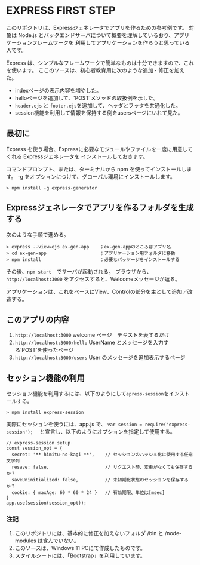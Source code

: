 # EXPRESS FIRST STEP

このリポジトリは、Expressジェネレータでアプリを作るための参考例です。
対象は Node.js とバックエンドサーバについて概要を理解しているおり、アプリケーションフレームワークを
利用してアプリケーションを作ろうと思っている人です。

Express は、シンプルなフレームワークで簡単なものは十分できますので、これを使います。
ここのソースは、初心者教育用に次のような追加・修正を加えた。
* indexページの表示内容を増やした。
* helloページを追加して、'POST'メソッドの取扱例を示した。
* `header.ejs` と `footer.ejs`を追加して、ヘッダとフッタを共通化した。
* session機能を利用して情報を保持する例をusersページにいれて見た。

## 最初に
Express を使う場合、Expressに必要なモジュールやファイルを一度に用意してくれる Expressジェネレータを
インストールしておきます。

コマンドプロンプト、または、ターミナルから npm を使ってインストールします。
-g をオプションにつけて、グローバル環境にインストールします。

`> npm install -g express-generator`

## Expressジェネレータでアプリを作るフォルダを生成する

次のような手順で進める。
```
> express --view=ejs ex-gen-app    ；ex-gen-appのところはアプリ名
> cd ex-gen-app                    ；アプリケーション用フォルダに移動
> npm install                      ；必要なパッケージをインストールする
```
その後、`npm start`　でサーバが起動される。
ブラウザから、`http://localhost:3000` をアクセスすると、Welcomeメッセージが返る。

アプリケーションは、これをベースにView、Controlの部分を主として追加／改造する。

## このアプリの内容

1. `http://localhost:3000`  welcome ページ　テキストを表するだけ
2. `http://localhost:3000/hello`  UserName とメッセージを入力する’POST’を使ったページ
3. `http://localhost:3000/users`  User のメッセージを追加表示するページ


## セッション機能の利用

セッション機能を利用するには、以下のようにして`epress-session`をインストールする。
```
> npm install express-session
```
実際にセッションを使うには、app.js で、 `var session = require('express-session');`　
と宣言し、以下のようにオプションを指定して使用する。
```
// express-session setup
const session_opt = {
  secret: '** himitu-no-kagi **',    // セッションのハッシュ化に使用する任意文字列
  resave: false,                     // リクエスト時、変更がなくても保存するか？
  saveUninitialized: false,          // 未初期化状態のセッションを保存するか？
  cookie: { maxAge: 60 * 60 * 24 }   // 有効期限、単位は[msec]
}
app.use(session(session_opt));
```

### 注記

1. このリポジトリには、基本的に修正を加えないフォルダ /bin と /node-modules は含んでいない。
2. このソースは、Windows 11 PCにて作成したものです。
3. スタイルシートには、「Bootstrap」を利用しています。

